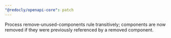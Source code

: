 ```yaml
---
"@redocly/openapi-core": patch
---
```


Process remove-unused-components rule transitively; components are now removed if they were previously referenced by a removed component.
